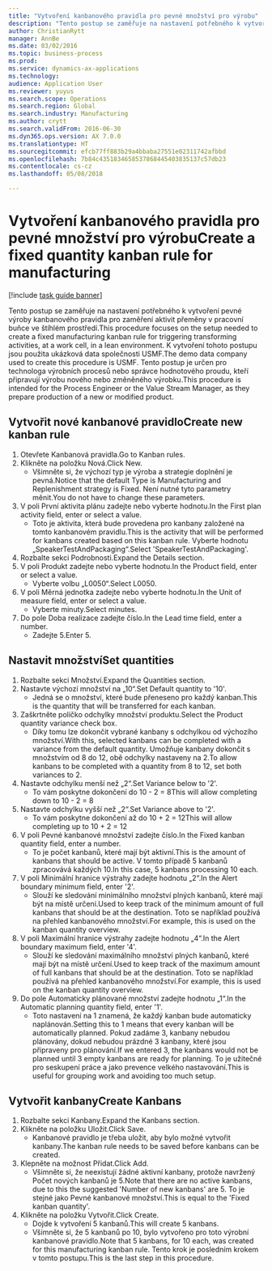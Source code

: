 ```yaml
--- 
title: "Vytvoření kanbanového pravidla pro pevné množství pro výrobu"
description: "Tento postup se zaměřuje na nastavení potřebného k vytvoření pevné výroby kanbanového pravidla pro zaměření aktivit přeměny v pracovní buňce ve štíhlém prostředí."
author: ChristianRytt
manager: AnnBe
ms.date: 03/02/2016
ms.topic: business-process
ms.prod: 
ms.service: dynamics-ax-applications
ms.technology: 
audience: Application User
ms.reviewer: yuyus
ms.search.scope: Operations
ms.search.region: Global
ms.search.industry: Manufacturing
ms.author: crytt
ms.search.validFrom: 2016-06-30
ms.dyn365.ops.version: AX 7.0.0
ms.translationtype: HT
ms.sourcegitcommit: efcb77ff883b29a4bbaba27551e02311742afbbd
ms.openlocfilehash: 7b84c4351834658537868445403835137c57db23
ms.contentlocale: cs-cz
ms.lasthandoff: 05/08/2018

---
```

# <a name="create-a-fixed-quantity-kanban-rule-for-manufacturing"></a><span data-ttu-id="d7e5c-103">Vytvoření kanbanového pravidla pro pevné množství pro výrobu</span><span class="sxs-lookup"><span data-stu-id="d7e5c-103">Create a fixed quantity kanban rule for manufacturing</span></span>

[!include [task guide banner](../../includes/task-guide-banner.md)]

<span data-ttu-id="d7e5c-104">Tento postup se zaměřuje na nastavení potřebného k vytvoření pevné výroby kanbanového pravidla pro zaměření aktivit přeměny v pracovní buňce ve štíhlém prostředí.</span><span class="sxs-lookup"><span data-stu-id="d7e5c-104">This procedure focuses on the setup needed to create a fixed manufacturing kanban rule for triggering transforming activities, at a work cell, in a lean environment.</span></span> <span data-ttu-id="d7e5c-105">K vytvoření tohoto postupu jsou použita ukázková data společnosti USMF.</span><span class="sxs-lookup"><span data-stu-id="d7e5c-105">The demo data company used to create this procedure is USMF.</span></span> <span data-ttu-id="d7e5c-106">Tento postup je určen pro technologa výrobních procesů nebo správce hodnotového proudu, kteří připravují výrobu nového nebo změněného výrobku.</span><span class="sxs-lookup"><span data-stu-id="d7e5c-106">This procedure is intended for the Process Engineer or the Value Stream Manager, as they prepare production of a new or modified product.</span></span>


## <a name="create-new-kanban-rule"></a><span data-ttu-id="d7e5c-107">Vytvořit nové kanbanové pravidlo</span><span class="sxs-lookup"><span data-stu-id="d7e5c-107">Create new kanban rule</span></span>
1. <span data-ttu-id="d7e5c-108">Otevřete Kanbanová pravidla.</span><span class="sxs-lookup"><span data-stu-id="d7e5c-108">Go to Kanban rules.</span></span>
2. <span data-ttu-id="d7e5c-109">Klikněte na položku Nová.</span><span class="sxs-lookup"><span data-stu-id="d7e5c-109">Click New.</span></span>
    * <span data-ttu-id="d7e5c-110">Všimněte si, že výchozí typ je výroba a strategie doplnění je pevná.</span><span class="sxs-lookup"><span data-stu-id="d7e5c-110">Notice that the default Type is Manufacturing and Replenishment strategy is Fixed.</span></span> <span data-ttu-id="d7e5c-111">Není nutné tyto parametry měnit.</span><span class="sxs-lookup"><span data-stu-id="d7e5c-111">You do not have to change these parameters.</span></span>  
3. <span data-ttu-id="d7e5c-112">V poli První aktivita plánu zadejte nebo vyberte hodnotu.</span><span class="sxs-lookup"><span data-stu-id="d7e5c-112">In the First plan activity field, enter or select a value.</span></span>
    * <span data-ttu-id="d7e5c-113">Toto je aktivita, která bude provedena pro kanbany založené na tomto kanbanovém pravidlu.</span><span class="sxs-lookup"><span data-stu-id="d7e5c-113">This is the activity that will be performed for kanbans created based on this kanban rule.</span></span>  <span data-ttu-id="d7e5c-114">Vyberte hodnotu „SpeakerTestAndPackaging“.</span><span class="sxs-lookup"><span data-stu-id="d7e5c-114">Select 'SpeakerTestAndPackaging'.</span></span>  
4. <span data-ttu-id="d7e5c-115">Rozbalte sekci Podrobnosti.</span><span class="sxs-lookup"><span data-stu-id="d7e5c-115">Expand the Details section.</span></span>
5. <span data-ttu-id="d7e5c-116">V poli Produkt zadejte nebo vyberte hodnotu.</span><span class="sxs-lookup"><span data-stu-id="d7e5c-116">In the Product field, enter or select a value.</span></span>
    * <span data-ttu-id="d7e5c-117">Vyberte volbu „L0050“.</span><span class="sxs-lookup"><span data-stu-id="d7e5c-117">Select L0050.</span></span>  
6. <span data-ttu-id="d7e5c-118">V poli Měrná jednotka zadejte nebo vyberte hodnotu.</span><span class="sxs-lookup"><span data-stu-id="d7e5c-118">In the Unit of measure field, enter or select a value.</span></span>
    * <span data-ttu-id="d7e5c-119">Vyberte minuty.</span><span class="sxs-lookup"><span data-stu-id="d7e5c-119">Select minutes.</span></span>  
7. <span data-ttu-id="d7e5c-120">Do pole Doba realizace zadejte číslo.</span><span class="sxs-lookup"><span data-stu-id="d7e5c-120">In the Lead time field, enter a number.</span></span>
    * <span data-ttu-id="d7e5c-121">Zadejte 5.</span><span class="sxs-lookup"><span data-stu-id="d7e5c-121">Enter 5.</span></span>  

## <a name="set-quantities"></a><span data-ttu-id="d7e5c-122">Nastavit množství</span><span class="sxs-lookup"><span data-stu-id="d7e5c-122">Set quantities</span></span>
1. <span data-ttu-id="d7e5c-123">Rozbalte sekci Množství.</span><span class="sxs-lookup"><span data-stu-id="d7e5c-123">Expand the Quantities section.</span></span>
2. <span data-ttu-id="d7e5c-124">Nastavte výchozí množství na „10“.</span><span class="sxs-lookup"><span data-stu-id="d7e5c-124">Set Default quantity to '10'.</span></span>
    * <span data-ttu-id="d7e5c-125">Jedná se o množství, které bude přeneseno pro každý kanban.</span><span class="sxs-lookup"><span data-stu-id="d7e5c-125">This is the quantity that will be transferred for each kanban.</span></span>  
3. <span data-ttu-id="d7e5c-126">Zaškrtněte políčko odchylky množství produktu.</span><span class="sxs-lookup"><span data-stu-id="d7e5c-126">Select the Product quantity variance check box.</span></span>
    * <span data-ttu-id="d7e5c-127">Díky tomu lze dokončit vybrané kanbany s odchylkou od výchozího množství.</span><span class="sxs-lookup"><span data-stu-id="d7e5c-127">With this, selected kanbans can be completed with a variance from the default quantity.</span></span>  <span data-ttu-id="d7e5c-128">Umožňuje kanbany dokončit s množstvím od 8 do 12, obě odchylky nastaveny na 2.</span><span class="sxs-lookup"><span data-stu-id="d7e5c-128">To allow kanbans to be completed with a quantity from 8 to 12, set both variances to 2.</span></span>  
4. <span data-ttu-id="d7e5c-129">Nastavte odchylku menší než „2“.</span><span class="sxs-lookup"><span data-stu-id="d7e5c-129">Set Variance below to '2'.</span></span>
    * <span data-ttu-id="d7e5c-130">To vám poskytne dokončení do 10 - 2 = 8</span><span class="sxs-lookup"><span data-stu-id="d7e5c-130">This will allow completing down to 10 - 2 = 8</span></span>  
5. <span data-ttu-id="d7e5c-131">Nastavte odchylku vyšší než „2“.</span><span class="sxs-lookup"><span data-stu-id="d7e5c-131">Set Variance above to '2'.</span></span>
    * <span data-ttu-id="d7e5c-132">To vám poskytne dokončení až do 10 + 2 = 12</span><span class="sxs-lookup"><span data-stu-id="d7e5c-132">This will allow completing up to 10 + 2 = 12</span></span>  
6. <span data-ttu-id="d7e5c-133">V poli Pevné kanbanové množství zadejte číslo.</span><span class="sxs-lookup"><span data-stu-id="d7e5c-133">In the Fixed kanban quantity field, enter a number.</span></span>
    * <span data-ttu-id="d7e5c-134">To je počet kanbanů, které mají být aktivní.</span><span class="sxs-lookup"><span data-stu-id="d7e5c-134">This is the amount of kanbans that should be active.</span></span> <span data-ttu-id="d7e5c-135">V tomto případě 5 kanbanů zpracovává každých 10.</span><span class="sxs-lookup"><span data-stu-id="d7e5c-135">In this case, 5 kanbans processing 10 each.</span></span>  
7. <span data-ttu-id="d7e5c-136">V poli Minimální hranice výstrahy zadejte hodnotu „2“.</span><span class="sxs-lookup"><span data-stu-id="d7e5c-136">In the Alert boundary minimum field, enter '2'.</span></span>
    * <span data-ttu-id="d7e5c-137">Slouží ke sledování minimálního množství plných kanbanů, které mají být na místě určení.</span><span class="sxs-lookup"><span data-stu-id="d7e5c-137">Used to keep track of the minimum amount of full kanbans that should be at the destination.</span></span> <span data-ttu-id="d7e5c-138">Toto se například používá na přehled kanbanového množství.</span><span class="sxs-lookup"><span data-stu-id="d7e5c-138">For example, this is used on the kanban quantity overview.</span></span>  
8. <span data-ttu-id="d7e5c-139">V poli Maximální hranice výstrahy zadejte hodnotu „4“.</span><span class="sxs-lookup"><span data-stu-id="d7e5c-139">In the Alert boundary maximum field, enter '4'.</span></span>
    * <span data-ttu-id="d7e5c-140">Slouží ke sledování maximálního množství plných kanbanů, které mají být na místě určení.</span><span class="sxs-lookup"><span data-stu-id="d7e5c-140">Used to keep track of the maximum amount of full kanbans that should be at the destination.</span></span> <span data-ttu-id="d7e5c-141">Toto se například používá na přehled kanbanového množství.</span><span class="sxs-lookup"><span data-stu-id="d7e5c-141">For example, this is used on the kanban quantity overview.</span></span>  
9. <span data-ttu-id="d7e5c-142">Do pole Automaticky plánované množství zadejte hodnotu „1“.</span><span class="sxs-lookup"><span data-stu-id="d7e5c-142">In the Automatic planning quantity field, enter '1'.</span></span>
    * <span data-ttu-id="d7e5c-143">Toto nastavení na 1 znamená, že každý kanban bude automaticky naplánován.</span><span class="sxs-lookup"><span data-stu-id="d7e5c-143">Setting this to 1 means that every kanban will be automatically planned.</span></span>   <span data-ttu-id="d7e5c-144">Pokud zadáme 3, kanbany nebudou plánovány, dokud nebudou prázdné 3 kanbany, které jsou připraveny pro plánování.</span><span class="sxs-lookup"><span data-stu-id="d7e5c-144">If we entered 3, the kanbans would not be planned until 3 empty kanbans are ready for planning.</span></span> <span data-ttu-id="d7e5c-145">To je užitečné pro seskupení práce a jako prevence velkého nastavování.</span><span class="sxs-lookup"><span data-stu-id="d7e5c-145">This is useful for grouping work and avoiding too much setup.</span></span>  

## <a name="create-kanbans"></a><span data-ttu-id="d7e5c-146">Vytvořit kanbany</span><span class="sxs-lookup"><span data-stu-id="d7e5c-146">Create Kanbans</span></span>
1. <span data-ttu-id="d7e5c-147">Rozbalte sekci Kanbany.</span><span class="sxs-lookup"><span data-stu-id="d7e5c-147">Expand the Kanbans section.</span></span>
2. <span data-ttu-id="d7e5c-148">Klikněte na položku Uložit.</span><span class="sxs-lookup"><span data-stu-id="d7e5c-148">Click Save.</span></span>
    * <span data-ttu-id="d7e5c-149">Kanbanové pravidlo je třeba uložit, aby bylo možné vytvořit kanbany.</span><span class="sxs-lookup"><span data-stu-id="d7e5c-149">The kanban rule needs to be saved before kanbans can be created.</span></span>  
3. <span data-ttu-id="d7e5c-150">Klepněte na možnost Přidat.</span><span class="sxs-lookup"><span data-stu-id="d7e5c-150">Click Add.</span></span>
    * <span data-ttu-id="d7e5c-151">Všimněte si, že neexistují žádné aktivní kanbany, protože navržený Počet nových kanbanů je 5.</span><span class="sxs-lookup"><span data-stu-id="d7e5c-151">Note that there are no active kanbans, due to this the suggested 'Number of new kanbans' are 5.</span></span> <span data-ttu-id="d7e5c-152">To je stejné jako Pevné kanbanové množství.</span><span class="sxs-lookup"><span data-stu-id="d7e5c-152">This is equal to the 'Fixed kanban quantity'.</span></span>  
4. <span data-ttu-id="d7e5c-153">Klikněte na položku Vytvořit.</span><span class="sxs-lookup"><span data-stu-id="d7e5c-153">Click Create.</span></span>
    * <span data-ttu-id="d7e5c-154">Dojde k vytvoření 5 kanbanů.</span><span class="sxs-lookup"><span data-stu-id="d7e5c-154">This will create 5 kanbans.</span></span>  
    * <span data-ttu-id="d7e5c-155">Všimněte si, že 5 kanbanů po 10, bylo vytvořeno pro toto výrobní kanbanové pravidlo.</span><span class="sxs-lookup"><span data-stu-id="d7e5c-155">Note that 5 kanbans, for 10 each, was created for this manufacturing kanban rule.</span></span> <span data-ttu-id="d7e5c-156">Tento krok je posledním krokem v tomto postupu.</span><span class="sxs-lookup"><span data-stu-id="d7e5c-156">This is the last step in this procedure.</span></span>  


